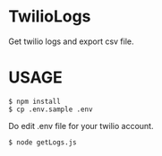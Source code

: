 # TwilioLogs

Get twilio logs and export csv file.

# USAGE

```
$ npm install
$ cp .env.sample .env
```

Do edit .env file for your twilio account.

```
$ node getLogs.js
```